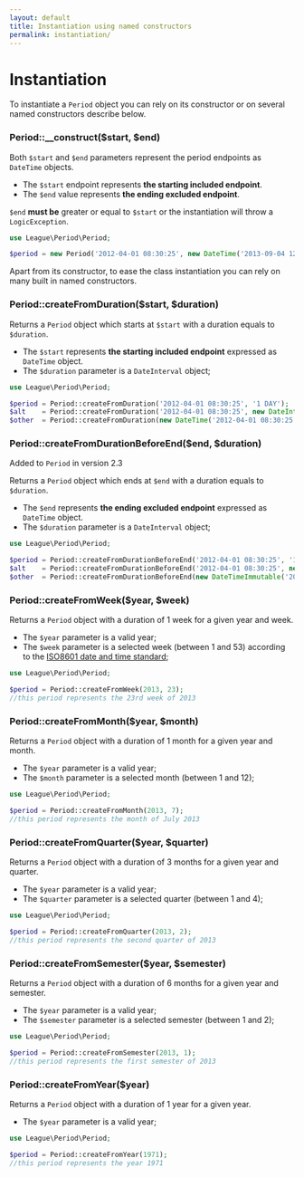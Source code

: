 ```yaml
---
layout: default
title: Instantiation using named constructors
permalink: instantiation/
---
```


# Instantiation

To instantiate a `Period` object you can rely on its constructor or on several named constructors describe below.

### Period::__construct($start, $end)

Both `$start` and `$end` parameters represent the period endpoints as `DateTime` objects. 

- The `$start` endpoint represents **the starting included endpoint**.
- The `$end` value represents **the ending excluded endpoint**. 

`$end` **must be** greater or equal to `$start` or the instantiation will throw a `LogicException`.

~~~php
use League\Period\Period;

$period = new Period('2012-04-01 08:30:25', new DateTime('2013-09-04 12:35:21'));
~~~

Apart from its constructor, to ease the class instantiation you can rely on many built in named constructors.

### Period::createFromDuration($start, $duration)

Returns a `Period` object which starts at `$start` with a duration equals to `$duration`.

- The `$start` represents **the starting included endpoint** expressed as `DateTime` object.
- The `$duration` parameter is a `DateInterval` object;

~~~php
use League\Period\Period;

$period = Period::createFromDuration('2012-04-01 08:30:25', '1 DAY');
$alt    = Period::createFromDuration('2012-04-01 08:30:25', new DateInterval('P1D'));
$other  = Period::createFromDuration(new DateTime('2012-04-01 08:30:25'), 86400);
~~~

### Period::createFromDurationBeforeEnd($end, $duration)

<p class="message-notice">Added to <code>Period</code> in version 2.3</p>

Returns a `Period` object which ends at `$end` with a duration equals to `$duration`.

- The `$end` represents **the ending excluded endpoint** expressed as `DateTime` object.
- The `$duration` parameter is a `DateInterval` object;

~~~php
use League\Period\Period;

$period = Period::createFromDurationBeforeEnd('2012-04-01 08:30:25', '1 DAY');
$alt    = Period::createFromDurationBeforeEnd('2012-04-01 08:30:25', new DateInterval('P1D'));
$other  = Period::createFromDurationBeforeEnd(new DateTimeImmutable('2012-04-01 08:30:25'), 86400);
~~~


### Period::createFromWeek($year, $week)

Returns a `Period` object with a duration of 1 week for a given year and week.

- The `$year` parameter is a valid year;
- The `$week` parameter is a selected week (between 1 and 53) according to the [ISO8601 date and time standard](http://en.wikipedia.org/wiki/ISO_week_date);

~~~php
use League\Period\Period;

$period = Period::createFromWeek(2013, 23);
//this period represents the 23rd week of 2013
~~~

### Period::createFromMonth($year, $month)

Returns a `Period` object with a duration of 1 month for a given year and month.

- The `$year` parameter is a valid year;
- The `$month` parameter is a selected month (between 1 and 12);

~~~php
use League\Period\Period;

$period = Period::createFromMonth(2013, 7);
//this period represents the month of July 2013
~~~

### Period::createFromQuarter($year, $quarter)

Returns a `Period` object with a duration of 3 months for a given year and quarter.

- The `$year` parameter is a valid year;
- The `$quarter` parameter is a selected quarter (between 1 and 4);

~~~php
use League\Period\Period;

$period = Period::createFromQuarter(2013, 2);
//this period represents the second quarter of 2013
~~~

### Period::createFromSemester($year, $semester)

Returns a `Period` object with a duration of 6 months for a given year and semester.

- The `$year` parameter is a valid year;
- The `$semester` parameter is a selected semester (between 1 and 2);

~~~php
use League\Period\Period;

$period = Period::createFromSemester(2013, 1);
//this period represents the first semester of 2013
~~~

### Period::createFromYear($year)

Returns a `Period` object with a duration of 1 year for a given year.

- The `$year` parameter is a valid year;

~~~php
use League\Period\Period;

$period = Period::createFromYear(1971);
//this period represents the year 1971
~~~